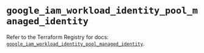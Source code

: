 # `google_iam_workload_identity_pool_managed_identity`

Refer to the Terraform Registry for docs: [`google_iam_workload_identity_pool_managed_identity`](https://registry.terraform.io/providers/hashicorp/google-beta/6.46.0/docs/resources/google_iam_workload_identity_pool_managed_identity).
